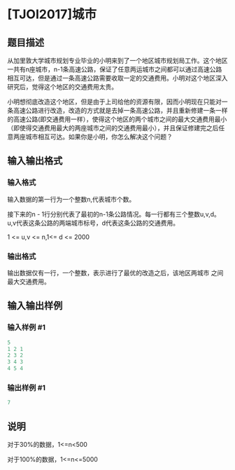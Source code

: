 # [TJOI2017]城市

## 题目描述

从加里敦大学城市规划专业毕业的小明来到了一个地区城市规划局工作。这个地区一共有n座城市，n-1条高速公路，保证了任意两运城市之间都可以通过高速公路相互可达，但是通过一条高速公路需要收取一定的交通费用。小明对这个地区深入研究后，觉得这个地区的交通费用太贵。

小明想彻底改造这个地区，但是由于上司给他的资源有限，因而小明现在只能对一条高速公路进行改造，改造的方式就是去掉一条高速公路，并且重新修建一条一样的高速公路(即交通费用一样），使得这个地区的两个城市之间的最大交通费用最小（即使得交通费用最大的两座城市之间的交通费用最小），并且保证修建完之后任意两座城市相互可达。如果你是小明，你怎么解决这个问题？

## 输入输出格式

### 输入格式

输入数据的第一行为一个整数n,代表城市个数。

接下来的n - 1行分别代表了最初的n-1条公路情况。每一行都有三个整数u,v,d。u,v代表这条公路的两端城市标号，d代表这条公路的交通费用。

1 <= u,v <= n,1<= d <= 2000

### 输出格式

输出数据仅有一行，一个整数，表示进行了最优的改造之后，该地区两城市 之间最大交通费用。

## 输入输出样例

### 输入样例 #1

```cpp
5
1 2 1
2 3 2
3 4 3
4 5 4
```


### 输出样例 #1

```cpp
7
```


## 说明

对于30%的数据，1<=n<500

对于100%的数据，1<=n<=5000

